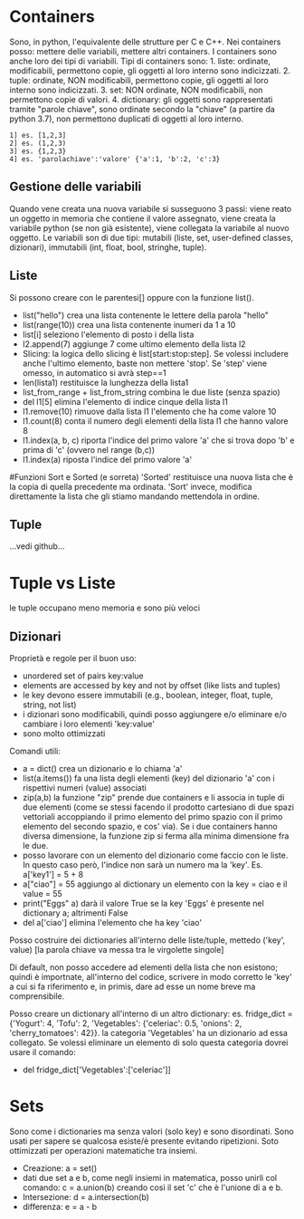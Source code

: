 #		Containers
Sono, in python, l'equivalente delle strutture per C e C++.
Nei containers posso: mettere delle variabili, mettere altri containers. I containers sono anche loro dei tipi di variabili. Tipi di containers sono: 
	1. liste: ordinate, modificabili, permettono copie, gli oggetti al loro interno sono indicizzati.
	2. tuple: ordinate, NON modificabili, permettono copie, gli oggetti al loro interno sono indicizzati.
	3. set: NON ordinate, NON modificabili, non permettono copie di valori.
	4. dictionary: gli oggetti sono rappresentati tramite "parole chiave", sono ordinate secondo la "chiave" (a partire da python 3.7), non permettono duplicati di oggetti al loro interno.
	
	1] es. [1,2,3]
	2] es. (1,2,3)
	3] es. {1,2,3}
	4] es. 'parolachiave':'valore' {'a':1, 'b':2, 'c':3}

## Gestione delle variabili
Quando vene creata una nuova variabile si susseguono 3 passi: viene reato un oggetto in memoria che contiene il valore assegnato, viene creata la variabile python (se non già esistente), viene collegata la variabile al nuovo oggetto.
Le variabili son di due tipi: mutabili (liste, set, user-defined classes, dizionari), immutabili (int, float, bool, stringhe, tuple).

## Liste

Si possono creare con le parentesi[] oppure con la funzione list().
	
* list("hello") crea una lista contenente le lettere della parola "hello"
* list(range(10)) crea una lista contenente inumeri da 1 a 10
* list[i] seleziono l'elemento di posto i della lista
* l2.append(7) aggiunge 7 come ultimo elemento della lista l2
* Slicing: la logica dello slicing è list[start:stop:step]. Se volessi includere anche l'ultimo elemento, baste non mettere 'stop'. Se 'step' viene omesso, in automatico si avrà step==1
* len(lista1) restituisce la lunghezza della lista1
* list_from_range + list_from_string combina le due liste (senza spazio)
* del l1[5] elimina l'elemento di indice cinque della lista l1
* l1.remove(10) rimuove dalla lista l1 l'elemento che ha come valore 10
* l1.count(8) conta il numero degli elementi della lista l1 che hanno valore 8
* l1.index(a, b, c) riporta l'indice del primo valore 'a' che si trova dopo 'b' e prima di 'c' (ovvero nel range (b,c)) 
* l1.index(a) riposta l'indice del primo valore 'a'

#Funzioni Sort e Sorted (e sorreta)
'Sorted' restituisce una nuova lista che è la copia di quella precedente ma ordinata.
'Sort' invece, modifica direttamente la lista che gli stiamo mandando mettendola in ordine.

## Tuple
...vedi github...
# Tuple vs Liste
le tuple occupano meno memoria e sono più veloci

## Dizionari
Proprietà e regole per il buon uso:
* unordered set of pairs key:value
* elements are accessed by key and not by offset (like lists and tuples)
* le key devono essere immutabili (e.g., boolean, integer, float, tuple, string, not list)
* i dizionari sono modificabili, quindi posso aggiungere e/o eliminare e/o cambiare i loro elementi 'key:value'
* sono molto ottimizzati

Comandi utili:
	
* a = dict() crea un dizionario e lo chiama 'a'
* list(a.items()) fa una lista degli elementi (key) del dizionario 'a' con i rispettivi numeri (value) associati
* zip(a,b) la funzione "zip" prende due containers e li associa in tuple di due elementi (come se stessi facendo il prodotto cartesiano di due spazi vettoriali accoppiando il primo elemento del primo spazio con il primo elemento del secondo spazio, e cos' via). Se i due containers hanno diversa dimensione, la funzione zip si ferma alla minima dimensione fra le due.
* posso lavorare con un elemento del dizionario come faccio con le liste. In questo caso però, l'indice non sarà un numero ma la 'key'. Es. a['key1'] = 5 + 8
* a["ciao"] = 55 aggiungo al dictionary un elemento con la key = ciao e il value = 55
* print("Eggs" a) darà il valore True se la key 'Eggs' è presente nel dictionary a; altrimenti False
* del a['ciao'] elimina l'elemento che ha key 'ciao'

	
Posso costruire dei dictionaries all'interno delle liste/tuple, mettedo ('key', value) [la parola chiave va messa tra le virgolette singole]

Di default, non posso accedere ad elementi della lista che non esistono; quindi è importnate, all'interno del codice, scrivere in modo corretto le 'key' a cui si fa riferimento e, in primis, dare ad esse un nome breve ma comprensibile.

Posso creare un dictionary all'interno di un altro dictionary: es. fridge_dict = {'Yogurt': 4, 'Tofu': 2, 'Vegetables': {'celeriac': 0.5, 'onions': 2, 'cherry_tomatoes': 42}}. la categoria 'Vegetables' ha un dizionario ad essa collegato. Se volessi eliminare un elemento di solo questa categoria dovrei usare il comando:
	
* del fridge_dict['Vegetables':['celeriac']]

# Sets
Sono come i dictionaries ma senza valori (solo key) e sono disordinati. Sono usati per sapere se qualcosa esiste/è presente evitando ripetizioni. Soto ottimizzati per operazioni matematiche tra insiemi.

* Creazione: a = set()
* dati due set a e b, come negli insiemi in matematica, posso unirli col comando: c = a.union(b) creando così il set 'c' che è l'unione di a e b.
* Intersezione: d = a.intersection(b)
* differenza: e = a - b

